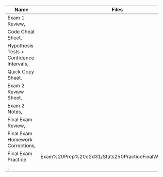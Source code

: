 |Name|Files|
|---|---|
|Exam 1 Review,|
|Code Cheat Sheet,|
|Hypothesis Tests + Confidence Intervals,|
|Quick Copy Sheet,|
|Exam 2 Review Sheet,|
|Exam 2 Notes,|
|Final Exam Review,|
|Final Exam Homework Corrections,|
|Final Exam Practice|Exam%20Prep%20e2d31/Stats250PracticeFinalW21solutions.pdf|
|,|
